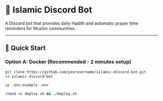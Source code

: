 # 🕌 Islamic Discord Bot


A Discord bot that provides daily Hadith and automatic prayer time reminders for Muslim communities.

---

## 🚀 Quick Start

### Option A: Docker (Recommended - 2 minutes setup)
```bash
git clone https://github.com/yourusername/islamic-discord-bot.git
cd islamic-discord-bot

cp .env.example .env

chmod +x deploy.sh && ./deploy.sh
